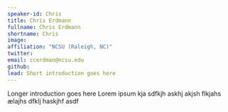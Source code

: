 ```yaml
---
speaker-id: Chris
title: Chris Erdmann
fullname: Chris Erdmann
shortname: Chris
image: 
affiliation: "NCSU (Raleigh, NC)"
twitter:
email: ccerdman@ncsu.edu
github:
lead: Short introduction goes here
---
```


Longer introduction goes here Lorem ipsum kja sdfkjh askhj akjsh flkjahs
ælajhs dfklj haskjhf asdf
